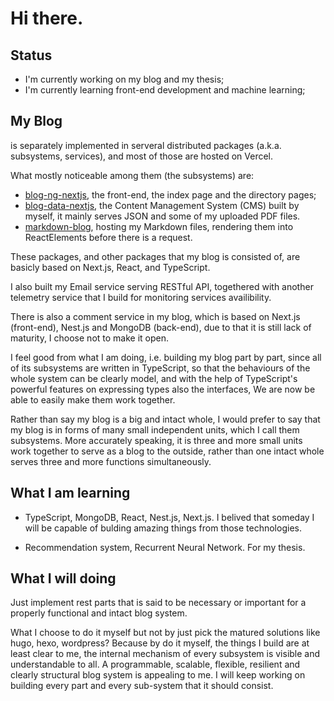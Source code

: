 # Hi there.

## Status

- I'm currently working on my blog and my thesis;
- I'm currently learning front-end development and machine learning;

## My Blog

is separately implemented in serveral distributed packages (a.k.a. subsystems, services), and most of those are hosted on Vercel. 

What mostly noticeable among them (the subsystems) are:

- [blog-ng-nextjs](https://github.com/hsiaofongw/blog-ng-nextjs), the front-end, the index page and the directory pages;
- [blog-data-nextjs](https://github.com/hsiaofongw/blog-data-nextjs), the Content Management System (CMS) built by myself, it mainly serves JSON and some of my uploaded PDF files.
- [markdown-blog](https://github.com/hsiaofongw/markdown-blog), hosting my Markdown files, rendering them into ReactElements before there is a request.

These packages, and other packages that my blog is consisted of, are basicly based on Next.js, React, and TypeScript.

I also built my Email service serving RESTful API, togethered with another telemetry service that I build for monitoring services availibility.

There is also a comment service in my blog, which is based on Next.js (front-end), Nest.js and MongoDB (back-end), due to that it is still lack of maturity, I choose not to make it open.

I feel good from what I am doing, i.e. building my blog part by part, since all of its subsystems are written in TypeScript, so that the behaviours of the whole system can be clearly model, and with the help of TypeScript's powerful features on expressing types also the interfaces, We are now be able to easily make them work together.

Rather than say my blog is a big and intact whole, I would prefer to say that my blog is in forms of many small independent units, which I call them subsystems. More accurately speaking, it is three and more small units work together to serve as a blog to the outside, rather than one intact whole serves three and more functions simultaneously.

## What I am learning

- TypeScript, MongoDB, React, Nest.js, Next.js. I belived that someday I will be capable of bulding amazing things from those technologies.

- Recommendation system, Recurrent Neural Network. For my thesis.

## What I will doing

Just implement rest parts that is said to be necessary or important for a properly functional and intact blog system.

What I choose to do it myself but not by just pick the matured solutions like hugo, hexo, wordpress? Because by do it myself, the things I build are at least clear to me, the internal mechanism of every subsystem is visible and understandable to all. A programmable, scalable, flexible, resilient and clearly structural blog system is appealing to me. I will keep working on building every part and every sub-system that it should consist.
